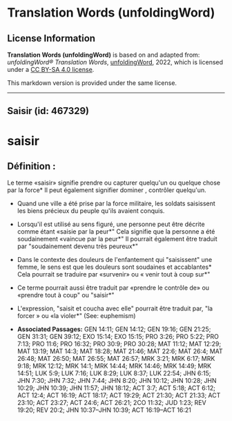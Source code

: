 # Translation Words (unfoldingWord)

## License Information

**Translation Words (unfoldingWord)** is based on and adapted from: _unfoldingWord® Translation Words_, [unfoldingWord](https://unfoldingword.org/utw), 2022, which is licensed under a [CC BY-SA 4.0 license](https://creativecommons.org/licenses/by-sa/4.0/legalcode.en).

This markdown version is provided under the same license.



--------------------------------

## Saisir (id: 467329)

saisir
======

Définition :
------------

Le terme «saisir» signifie prendre ou capturer quelqu'un ou quelque chose par la force\* Il peut également signifier dominer , contrôler quelqu'un.

* Quand une ville a été prise par la force militaire, les soldats saisissent les biens précieux du peuple qu'ils avaient conquis.
* Lorsqu'il est utilisé au sens figuré, une personne peut être décrite comme étant «saisie par la peur\*" Cela signifie que la personne a été soudainement «vaincue par la peur\*" Il pourrait également être traduit par "soudainement devenu très peureux\*"
* Dans le contexte des douleurs de l'enfantement qui "saisissent" une femme, le sens est que les douleurs sont soudaines et accablantes\* Cela pourrait se traduire par «survenir» ou « venir tout à coup sur\*"
* Ce terme pourrait aussi être traduit par «prendre le contrôle de» ou «prendre tout à coup" ou "saisir\*"
* L'expression, "saisit et coucha avec elle" pourrait être traduit par, "la forcer » ou «la violer\*" (See: euphemism)

* **Associated Passages:** GEN 14:11; GEN 14:12; GEN 19:16; GEN 21:25; GEN 31:31; GEN 39:12; EXO 15:14; EXO 15:15; PRO 3:26; PRO 5:22; PRO 7:13; PRO 11:6; PRO 16:32; PRO 30:9; PRO 30:28; MAT 11:12; MAT 12:29; MAT 13:19; MAT 14:3; MAT 18:28; MAT 21:46; MAT 22:6; MAT 26:4; MAT 26:48; MAT 26:50; MAT 26:55; MAT 26:57; MRK 3:21; MRK 6:17; MRK 9:18; MRK 12:12; MRK 14:1; MRK 14:44; MRK 14:46; MRK 14:49; MRK 14:51; LUK 5:9; LUK 7:16; LUK 8:29; LUK 8:37; LUK 22:54; JHN 6:15; JHN 7:30; JHN 7:32; JHN 7:44; JHN 8:20; JHN 10:12; JHN 10:28; JHN 10:29; JHN 10:39; JHN 11:57; JHN 18:12; ACT 3:7; ACT 5:18; ACT 6:12; ACT 12:4; ACT 16:19; ACT 18:17; ACT 19:29; ACT 21:30; ACT 21:33; ACT 23:10; ACT 23:27; ACT 24:6; ACT 26:21; 2CO 11:32; JUD 1:23; REV 19:20; REV 20:2; JHN 10:37–JHN 10:39; ACT 16:19–ACT 16:21

